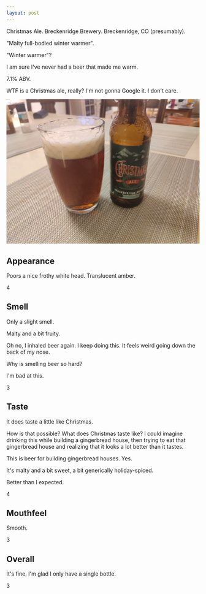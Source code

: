 ```yaml
---
layout: post
---
```

Christmas Ale.
Breckenridge Brewery.
Breckenridge, CO (presumably).

"Malty full-bodied winter warmer".

"Winter warmer"?

I am sure I've never had a beer that made me warm.

7.1% ABV.

WTF is a Christmas ale, really?
I'm not gonna Google it.
I don't care.

<img class="beer-photo" src="/beer/images/2020-11-26-breckenridge-christmas-ale.jpg"/>


## Appearance

Poors a nice frothy white head.
Translucent amber.

4


## Smell

Only a slight smell.

Malty and a bit fruity.

Oh no, I inhaled beer again.
I keep doing this.
It feels weird going down the back of my nose.

Why is smelling beer so hard?

I'm bad at this.

3


## Taste

It does taste a little like Christmas.

How is that possible?
What does Christmas taste like?
I could imagine drinking this while building
a gingerbread house,
then trying to eat that gingerbread house
and realizing that it looks a lot better than it tastes.

This is beer for building gingerbread houses.
Yes.

It's malty and a bit sweet,
a bit generically holiday-spiced.

Better than I expected.

4


## Mouthfeel

Smooth.

3


## Overall

It's fine.
I'm glad I only have a single bottle.

3
